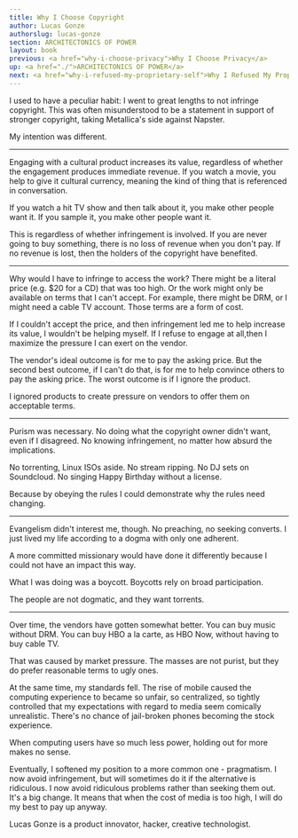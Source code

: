 ```yaml
---
title: Why I Choose Copyright
author: Lucas Gonze
authorslug: lucas-gonze
section: ARCHITECTONICS OF POWER
layout: book
previous: <a href="why-i-choose-privacy">Why I Choose Privacy</a>
up: <a href="./">ARCHITECTONICS OF POWER</a>
next: <a href="why-i-refused-my-proprietary-self">Why I Refused My Proprietary Self</a>
---
```


I used to have a peculiar habit: I went to great lengths to not
infringe copyright. This was often misunderstood to be a statement in
support of stronger copyright, taking Metallica's side against
Napster.

My intention was different.

---

Engaging with a cultural product increases its value, regardless of
whether the engagement produces immediate revenue. If you watch a
movie, you help to give it cultural currency, meaning the kind of
thing that is referenced in conversation.

If you watch a hit TV show and then talk about it, you make other
people want it. If you sample it, you make other people want it.

This is regardless of whether infringement is involved. If you are
never going to buy something, there is no loss of revenue when you
don't pay. If no revenue is lost, then the holders of the copyright
have benefited.

---

Why would I have to infringe to access the work? There might be a
literal price (e.g. $20 for a CD) that was too high. Or the work might
only be available on terms that I can't accept. For example, there
might be DRM, or I might need a cable TV account. Those terms are a
form of cost.

If I couldn't accept the price, and then infringement led me to help
increase its value, I wouldn't be helping myself. If I refuse to
engage at all,then I maximize the pressure I can exert on the vendor.

The vendor's ideal outcome is for me to pay the asking price. But the
second best outcome, if I can't do that, is for me to help convince
others to pay the asking price. The worst outcome is if I ignore the
product.

I ignored products to create pressure on vendors to offer them on
acceptable terms.

---

Purism was necessary. No doing what the copyright owner didn't want,
even if I disagreed. No knowing infringement, no matter how absurd the
implications.

No torrenting, Linux ISOs aside. No stream ripping. No DJ sets on
Soundcloud. No singing Happy Birthday without a license.

Because by obeying the rules I could demonstrate why the rules need
changing.

---

Evangelism didn't interest me, though. No preaching, no seeking
converts. I just lived my life according to a dogma with only one
adherent.

A more committed missionary would have done it differently because I
could not have an impact this way.

What I was doing was a boycott. Boycotts rely on broad participation.

The people are not dogmatic, and they want torrents.

---

Over time, the vendors have gotten somewhat better. You can buy music
without DRM. You can buy HBO a la carte, as HBO Now, without having to
buy cable TV.

That was caused by market pressure. The masses are not purist, but
they do prefer reasonable terms to ugly ones.

At the same time, my standards fell. The rise of mobile caused the
computing experience to became so unfair, so centralized, so tightly
controlled that my expectations with regard to media seem comically
unrealistic. There's no chance of jail-broken phones becoming the
stock experience.

When computing users have so much less power, holding out for more
makes no sense.

Eventually, I softened my position to a more common one -
pragmatism. I now avoid infringement, but will sometimes do it if the
alternative is ridiculous. I now avoid ridiculous problems rather than
seeking them out. It's a big change. It means that when the cost of
media is too high, I will do my best to pay up anyway.

<p class="author bio">Lucas Gonze is a product innovator, hacker,
creative technologist.</p>
